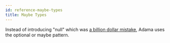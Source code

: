 ```yaml
---
id: reference-maybe-types
title: Maybe Types
---
```


Instead of introducing "null" which was [a billion dollar mistake](https://www.youtube.com/watch?v=ybrQvs4x0Ps), Adama uses the optional or maybe pattern.